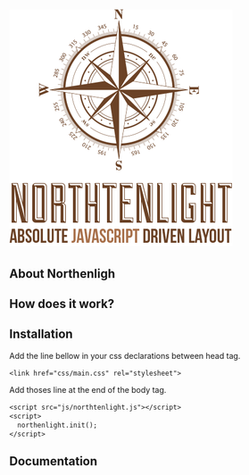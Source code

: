 ![Alt text](/logo.png?raw=true "Northenligh")
============
## About Northenligh
## How does it work?
## Installation

Add the line bellow in your css declarations between head tag.
```
<link href="css/main.css" rel="stylesheet">
```

Add thoses line at the end of the body tag.
```
<script src="js/northtenlight.js"></script>
<script>
  northenlight.init();
</script>
```
## Documentation
